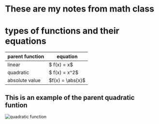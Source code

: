 # These are my notes from math class

# types of functions and their equations

| parent function | equation |
| ---             | ---      |
| linear | $ f(x) = x$ |
| quadratic | $ f(x) = x^2$ |
| absolute value | $f(x) = \abs{x}$ |

## This is an example of the parent quadratic funtion

![quadratic function](Quadraticfunction.png)

